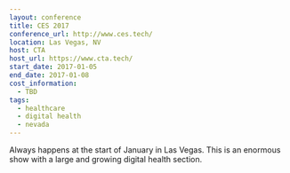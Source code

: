 ```yaml
---
layout: conference
title: CES 2017
conference_url: http://www.ces.tech/
location: Las Vegas, NV
host: CTA
host_url: https://www.cta.tech/
start_date: 2017-01-05
end_date: 2017-01-08
cost_information:
  - TBD
tags:
  - healthcare
  - digital health
  - nevada
---
```


Always happens at the start of January in Las Vegas. This is an enormous show with a large and growing digital health section.
